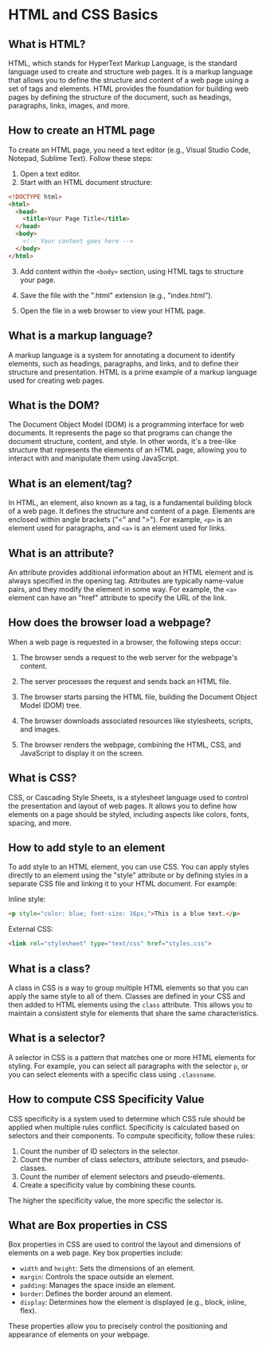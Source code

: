 # HTML and CSS Basics

## What is HTML?

HTML, which stands for HyperText Markup Language, is the standard language used to create and structure web pages. It is a markup language that allows you to define the structure and content of a web page using a set of tags and elements. HTML provides the foundation for building web pages by defining the structure of the document, such as headings, paragraphs, links, images, and more.

## How to create an HTML page

To create an HTML page, you need a text editor (e.g., Visual Studio Code, Notepad, Sublime Text). Follow these steps:

1. Open a text editor.
2. Start with an HTML document structure:

```html
<!DOCTYPE html>
<html>
  <head>
    <title>Your Page Title</title>
  </head>
  <body>
    <!-- Your content goes here -->
  </body>
</html>
```

3. Add content within the `<body>` section, using HTML tags to structure your page.

4. Save the file with the ".html" extension (e.g., "index.html").

5. Open the file in a web browser to view your HTML page.

## What is a markup language?

A markup language is a system for annotating a document to identify elements, such as headings, paragraphs, and links, and to define their structure and presentation. HTML is a prime example of a markup language used for creating web pages.

## What is the DOM?

The Document Object Model (DOM) is a programming interface for web documents. It represents the page so that programs can change the document structure, content, and style. In other words, it's a tree-like structure that represents the elements of an HTML page, allowing you to interact with and manipulate them using JavaScript.

## What is an element/tag?

In HTML, an element, also known as a tag, is a fundamental building block of a web page. It defines the structure and content of a page. Elements are enclosed within angle brackets ("<" and ">"). For example, `<p>` is an element used for paragraphs, and `<a>` is an element used for links.

## What is an attribute?

An attribute provides additional information about an HTML element and is always specified in the opening tag. Attributes are typically name-value pairs, and they modify the element in some way. For example, the `<a>` element can have an "href" attribute to specify the URL of the link.

## How does the browser load a webpage?

When a web page is requested in a browser, the following steps occur:

1. The browser sends a request to the web server for the webpage's content.

2. The server processes the request and sends back an HTML file.

3. The browser starts parsing the HTML file, building the Document Object Model (DOM) tree.

4. The browser downloads associated resources like stylesheets, scripts, and images.

5. The browser renders the webpage, combining the HTML, CSS, and JavaScript to display it on the screen.

## What is CSS?

CSS, or Cascading Style Sheets, is a stylesheet language used to control the presentation and layout of web pages. It allows you to define how elements on a page should be styled, including aspects like colors, fonts, spacing, and more.

## How to add style to an element

To add style to an HTML element, you can use CSS. You can apply styles directly to an element using the "style" attribute or by defining styles in a separate CSS file and linking it to your HTML document. For example:

Inline style:
```html
<p style="color: blue; font-size: 16px;">This is a blue text.</p>
```

External CSS:
```html
<link rel="stylesheet" type="text/css" href="styles.css">
```

## What is a class?

A class in CSS is a way to group multiple HTML elements so that you can apply the same style to all of them. Classes are defined in your CSS and then added to HTML elements using the `class` attribute. This allows you to maintain a consistent style for elements that share the same characteristics.

## What is a selector?

A selector in CSS is a pattern that matches one or more HTML elements for styling. For example, you can select all paragraphs with the selector `p`, or you can select elements with a specific class using `.classname`.

## How to compute CSS Specificity Value

CSS specificity is a system used to determine which CSS rule should be applied when multiple rules conflict. Specificity is calculated based on selectors and their components. To compute specificity, follow these rules:

1. Count the number of ID selectors in the selector.
2. Count the number of class selectors, attribute selectors, and pseudo-classes.
3. Count the number of element selectors and pseudo-elements.
4. Create a specificity value by combining these counts.

The higher the specificity value, the more specific the selector is.

## What are Box properties in CSS

Box properties in CSS are used to control the layout and dimensions of elements on a web page. Key box properties include:

- `width` and `height`: Sets the dimensions of an element.
- `margin`: Controls the space outside an element.
- `padding`: Manages the space inside an element.
- `border`: Defines the border around an element.
- `display`: Determines how the element is displayed (e.g., block, inline, flex).

These properties allow you to precisely control the positioning and appearance of elements on your webpage.
